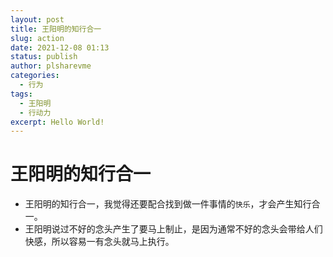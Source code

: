```yaml
---
layout: post
title: 王阳明的知行合一
slug: action
date: 2021-12-08 01:13
status: publish
author: plsharevme
categories: 
  - 行为
tags: 
  - 王阳明
  - 行动力
excerpt: Hello World!
---
```


# 王阳明的知行合一
- 王阳明的知行合一，我觉得还要配合找到做一件事情的`快乐`，才会产生知行合一。
- 王阳明说过不好的念头产生了要马上制止，是因为通常不好的念头会带给人们快感，所以容易一有念头就马上执行。
